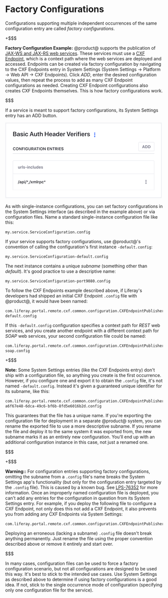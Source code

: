 # Factory Configurations

Configurations supporting multiple independent occurrences of the same
configuration entry are called *factory configurations*. 

+$$$

**Factory Configuration Example:** @product@ supports the publication of 
[JAX-WS and JAX-RS web services](/develop/tutorials/-/knowledge_base/7-1/jax-ws-and-jax-rs). 
These services must use a 
[CXF Endpoint](/develop/tutorials/-/knowledge_base/7-1/jax-ws-and-jax-rs#cxf-endpoints), 
which is a context path where the web services are deployed and accessed. 
Endpoints can be created via factory configuration by navigating to the CXF
Endpoints entry in System Settings (System Settings &rarr; Platform &rarr; Web 
API &rarr; CXF Endpoints). Click *ADD*, enter the desired configuration values, 
then repeat the process to add as many CXF Endpoint configurations as needed. 
Creating CXF Endpoint configurations also creates CXF Endpoints themselves. This 
is how factory configurations work. 

$$$

If a service is meant to support factory configurations, its System Settings
entry has an ADD button. 

![Figure 1: If a System Settings entry has an ADD button, it's suitable for factory configurations.](../images/factory-configuration-entry.png)

As with single-instance configurations, you can set factory configurations in 
the System Settings interface (as described in the example above) or via 
configuration files. Name a standard single-instance configuration file like
this: 

    my.service.ServiceConfiguration.config

If your service supports factory configurations, use @product@'s convention of 
calling the configuration's first instance `-default.config`: 

    my.service.ServiceConfiguration-default.config

The next instance contains a unique *subname* (something other than *default*).
It's good practice to use a descriptive name: 

    my.service.ServiceConfiguration-port9080.config

To follow the CXF Endpoints example described above, if Liferay's developers had
shipped an initial CXF Endpoint `.config` file with @product@, it would have 
been named: 

    com.liferay.portal.remote.cxf.common.configuration.CXFEndpointPublisherConfiguration-default.config

If this `-default.config` configuration specifies a context path for *REST* web 
services, and you create another endpoint with a different context path for 
*SOAP* web services, your second configuration file could be named: 

    com.liferay.portal.remote.cxf.common.configuration.CXFEndpointPublisherConfiguration-soap.config

+$$$

**Note:** Some System Settings entries (like the CXF Endpoints entry) don't ship
with a configuration file, so anything you create is the first occurrence. 
However, if you configure one and export it to obtain the `.config` file, it's 
not named `-default.config`. Instead it's given a guaranteed unique identifier
for its subname, like this:

    com.liferay.portal.remote.cxf.common.configuration.CXFEndpointPublisherConfiguration-a6f67e48-6dca-49c6-bf6b-8fd5e6016b2d.config

This guarantees that the file has a unique name. If you're exporting the 
configuration file for deployment in a separate @product@ system, you can rename 
the exported file to use a more descriptive subname. If you rename the file and 
deploy it to the same system it was exported from, the new subname marks it as 
an entirely new configuration. You'll end up with an additional configuration 
instance in this case, not just a renamed one. 

$$$

+$$$

**Warning::** For configuration entries supporting factory configurations, 
omitting the subname from a `.config` file's name breaks the System Settings
app's functionality (but only for the configuration entry targeted by the 
`.config` file). This is caused by a known bug. See
[LPS-76352](https://issues.liferay.com/browse/LPS-76352) 
for more information. Once an improperly named configuration file is deployed, 
you can't add any entries for the configuration in question from its System 
Settings entry. For example, if you deploy the following file to configure a CXF 
Endpoint, not only does this not add a CXF Endpoint, it also prevents you from 
adding any CXF Endpoints via System Settings: 

    com.liferay.portal.remote.cxf.common.configuration.CXFEndpointPublisherConfiguration.config

Deploying an erroneous (lacking a subname) `.config` file doesn't break anything 
permanently. Just rename the file using the proper convention described above or 
remove it entirely and start over. 

$$$

In many cases, configuration files can be used to force a factory configuration 
scenario, but not all configurations are designed to be used this way. It's best 
to stick to the intended use cases. Use System Settings as described above to 
determine if using factory configurations is a good idea. If not, stick to the 
single occurrence mode of configuration (specifying only one configuration file 
for the service). 
